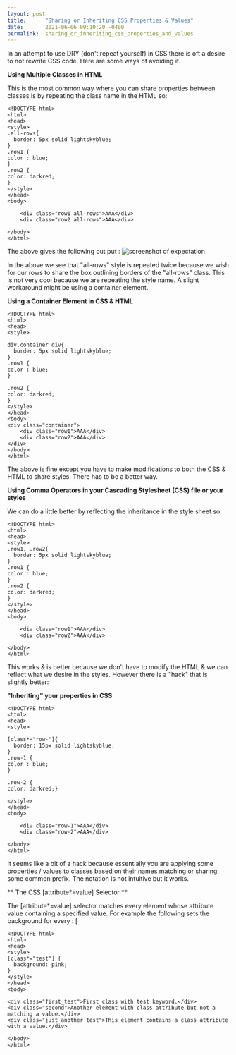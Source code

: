 ```yaml
---
layout: post
title:      "Sharing or Inheriting CSS Properties & Values"
date:       2021-06-06 09:10:20 -0400
permalink:  sharing_or_inheriting_css_properties_and_values
---
```



In an attempt to use DRY (don't repeat yourself) in CSS there is oft a desire to not rewrite CSS code. Here are some ways of avoiding it.

**Using Multiple Classes in HTML**

This is the most common way where you can share properties between classes is by repeating the class name in the HTML so:

```
<!DOCTYPE html>
<html>
<head>
<style>
.all-rows{
  border: 5px solid lightskyblue;
}
.row1 {
color : blue;
}
.row2 {
color: darkred;
}
</style>
</head>
<body>

    <div class="row1 all-rows">AAA</div>
    <div class="row2 all-rows">AAA</div>
         
</body>
</html>

```

The above gives the following out put : 
![screenshot of expectation](https://mrarthurwhite.github.io/css_share_class_properties_demo/imgs/screenshot.jpg)

In the above we see that "all-rows" style is repeated twice because we wish for our rows to share the box outlining borders of the "all-rows" class. This is not very cool because we are repeating the style name. A slight workaround might be using a container element.

**Using a Container Element in CSS & HTML**

```
<!DOCTYPE html>
<html>
<head>
<style>

div.container div{
  border: 5px solid lightskyblue;
}
.row1 {
color : blue;
}

.row2 {
color: darkred;
}
</style>
</head>
<body>
<div class="container">
    <div class="row1">AAA</div>
    <div class="row2">AAA</div>
</div>
</body>
</html>
```

The above is fine except you have to make modifications to both the CSS & HTML to share styles. There has to be a better way.


**Using Comma Operators in your Cascading Stylesheet (CSS) file or your styles**

We can do a little better by reflecting the inheritance in the style sheet so:

```
<!DOCTYPE html>
<html>
<head>
<style>
.row1, .row2{
  border: 5px solid lightskyblue;
}
.row1 {
color : blue;
}
.row2 {
color: darkred;
}
</style>
</head>
<body>

    <div class="row1">AAA</div>
    <div class="row2">AAA</div>
         
</body>
</html>
```

This works & is better because we don't have to modify the HTML & we can reflect what we desire in the styles.
However there is a "hack" that is slightly better:

**"Inheriting" your properties in CSS**

```
<!DOCTYPE html>
<html>
<head>
<style>

[class*="row-"]{
  border: 15px solid lightskyblue;
}
.row-1 {
color : blue;
}

.row-2 {
color: darkred;}

</style>
</head>
<body>

    <div class="row-1">AAA</div>
    <div class="row-2">AAA</div>
         
</body>
</html>
```

It seems like a bit of a hack because essentially you are applying some properties / values to classes based on their names matching or sharing some common prefix. The notation is not intuitive but it works. 

** The CSS [attribute*=value] Selector **

The [attribute*=value] selector matches every element whose attribute value containing a specified value. For example the following sets the background for every : 
[
```
<!DOCTYPE html>
<html>
<head>
<style> 
[class*="test"] {
  background: pink;
}
</style>
</head>
<body>

<div class="first_test">First class with test keyword.</div>
<div class="second">Another element with class attribute but not a matching a value.</div>
<div class="just another test">This element contains a class attribute with a value.</div>

</body>
</html>
```




